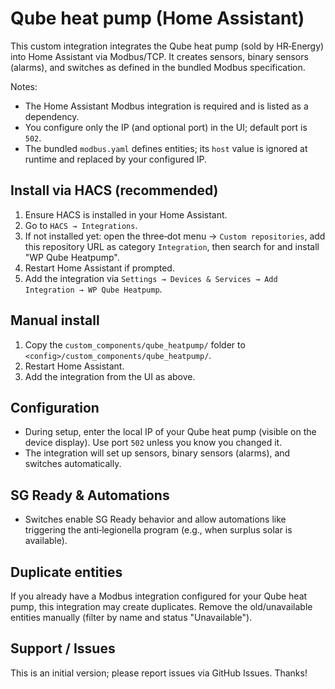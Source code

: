# Qube heat pump (Home Assistant)

This custom integration integrates the Qube heat pump (sold by HR‑Energy) into Home Assistant via Modbus/TCP. It creates sensors, binary sensors (alarms), and switches as defined in the bundled Modbus specification.

Notes:
- The Home Assistant Modbus integration is required and is listed as a dependency.
- You configure only the IP (and optional port) in the UI; default port is `502`.
- The bundled `modbus.yaml` defines entities; its `host` value is ignored at runtime and replaced by your configured IP.

## Install via HACS (recommended)
1) Ensure HACS is installed in your Home Assistant.
2) Go to `HACS → Integrations`.
3) If not installed yet: open the three‑dot menu → `Custom repositories`, add this repository URL as category `Integration`, then search for and install "WP Qube Heatpump".
4) Restart Home Assistant if prompted.
5) Add the integration via `Settings → Devices & Services → Add Integration → WP Qube Heatpump`.

## Manual install
1) Copy the `custom_components/qube_heatpump/` folder to `<config>/custom_components/qube_heatpump/`.
2) Restart Home Assistant.
3) Add the integration from the UI as above.

## Configuration
- During setup, enter the local IP of your Qube heat pump (visible on the device display). Use port `502` unless you know you changed it.
- The integration will set up sensors, binary sensors (alarms), and switches automatically.

## SG Ready & Automations
- Switches enable SG Ready behavior and allow automations like triggering the anti‑legionella program (e.g., when surplus solar is available).

## Duplicate entities
If you already have a Modbus integration configured for your Qube heat pump, this integration may create duplicates. Remove the old/unavailable entities manually (filter by name and status "Unavailable").

## Support / Issues
This is an initial version; please report issues via GitHub Issues. Thanks!

